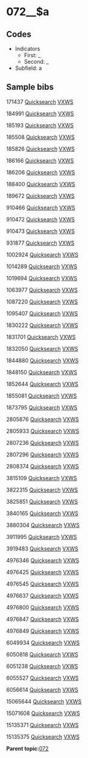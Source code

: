 # 072\_\_$a

## Codes

-   Indicators
    -   First: \_
    -   Second: \_
-   Subfield: a

## Sample bibs

171437 [Quicksearch](https://search.library.yale.edu/catalog/171437) [VXWS](http://prodorbis.library.yale.edu:7014/vxws/GetHoldingsService?bibId=171437)

184991 [Quicksearch](https://search.library.yale.edu/catalog/184991) [VXWS](http://prodorbis.library.yale.edu:7014/vxws/GetHoldingsService?bibId=184991)

185193 [Quicksearch](https://search.library.yale.edu/catalog/185193) [VXWS](http://prodorbis.library.yale.edu:7014/vxws/GetHoldingsService?bibId=185193)

185508 [Quicksearch](https://search.library.yale.edu/catalog/185508) [VXWS](http://prodorbis.library.yale.edu:7014/vxws/GetHoldingsService?bibId=185508)

185826 [Quicksearch](https://search.library.yale.edu/catalog/185826) [VXWS](http://prodorbis.library.yale.edu:7014/vxws/GetHoldingsService?bibId=185826)

186166 [Quicksearch](https://search.library.yale.edu/catalog/186166) [VXWS](http://prodorbis.library.yale.edu:7014/vxws/GetHoldingsService?bibId=186166)

186206 [Quicksearch](https://search.library.yale.edu/catalog/186206) [VXWS](http://prodorbis.library.yale.edu:7014/vxws/GetHoldingsService?bibId=186206)

188400 [Quicksearch](https://search.library.yale.edu/catalog/188400) [VXWS](http://prodorbis.library.yale.edu:7014/vxws/GetHoldingsService?bibId=188400)

189672 [Quicksearch](https://search.library.yale.edu/catalog/189672) [VXWS](http://prodorbis.library.yale.edu:7014/vxws/GetHoldingsService?bibId=189672)

910466 [Quicksearch](https://search.library.yale.edu/catalog/910466) [VXWS](http://prodorbis.library.yale.edu:7014/vxws/GetHoldingsService?bibId=910466)

910472 [Quicksearch](https://search.library.yale.edu/catalog/910472) [VXWS](http://prodorbis.library.yale.edu:7014/vxws/GetHoldingsService?bibId=910472)

910473 [Quicksearch](https://search.library.yale.edu/catalog/910473) [VXWS](http://prodorbis.library.yale.edu:7014/vxws/GetHoldingsService?bibId=910473)

931877 [Quicksearch](https://search.library.yale.edu/catalog/931877) [VXWS](http://prodorbis.library.yale.edu:7014/vxws/GetHoldingsService?bibId=931877)

1002924 [Quicksearch](https://search.library.yale.edu/catalog/1002924) [VXWS](http://prodorbis.library.yale.edu:7014/vxws/GetHoldingsService?bibId=1002924)

1014289 [Quicksearch](https://search.library.yale.edu/catalog/1014289) [VXWS](http://prodorbis.library.yale.edu:7014/vxws/GetHoldingsService?bibId=1014289)

1019694 [Quicksearch](https://search.library.yale.edu/catalog/1019694) [VXWS](http://prodorbis.library.yale.edu:7014/vxws/GetHoldingsService?bibId=1019694)

1063977 [Quicksearch](https://search.library.yale.edu/catalog/1063977) [VXWS](http://prodorbis.library.yale.edu:7014/vxws/GetHoldingsService?bibId=1063977)

1087220 [Quicksearch](https://search.library.yale.edu/catalog/1087220) [VXWS](http://prodorbis.library.yale.edu:7014/vxws/GetHoldingsService?bibId=1087220)

1095407 [Quicksearch](https://search.library.yale.edu/catalog/1095407) [VXWS](http://prodorbis.library.yale.edu:7014/vxws/GetHoldingsService?bibId=1095407)

1830222 [Quicksearch](https://search.library.yale.edu/catalog/1830222) [VXWS](http://prodorbis.library.yale.edu:7014/vxws/GetHoldingsService?bibId=1830222)

1831701 [Quicksearch](https://search.library.yale.edu/catalog/1831701) [VXWS](http://prodorbis.library.yale.edu:7014/vxws/GetHoldingsService?bibId=1831701)

1832050 [Quicksearch](https://search.library.yale.edu/catalog/1832050) [VXWS](http://prodorbis.library.yale.edu:7014/vxws/GetHoldingsService?bibId=1832050)

1844880 [Quicksearch](https://search.library.yale.edu/catalog/1844880) [VXWS](http://prodorbis.library.yale.edu:7014/vxws/GetHoldingsService?bibId=1844880)

1848150 [Quicksearch](https://search.library.yale.edu/catalog/1848150) [VXWS](http://prodorbis.library.yale.edu:7014/vxws/GetHoldingsService?bibId=1848150)

1852644 [Quicksearch](https://search.library.yale.edu/catalog/1852644) [VXWS](http://prodorbis.library.yale.edu:7014/vxws/GetHoldingsService?bibId=1852644)

1855081 [Quicksearch](https://search.library.yale.edu/catalog/1855081) [VXWS](http://prodorbis.library.yale.edu:7014/vxws/GetHoldingsService?bibId=1855081)

1873795 [Quicksearch](https://search.library.yale.edu/catalog/1873795) [VXWS](http://prodorbis.library.yale.edu:7014/vxws/GetHoldingsService?bibId=1873795)

2805876 [Quicksearch](https://search.library.yale.edu/catalog/2805876) [VXWS](http://prodorbis.library.yale.edu:7014/vxws/GetHoldingsService?bibId=2805876)

2805933 [Quicksearch](https://search.library.yale.edu/catalog/2805933) [VXWS](http://prodorbis.library.yale.edu:7014/vxws/GetHoldingsService?bibId=2805933)

2807236 [Quicksearch](https://search.library.yale.edu/catalog/2807236) [VXWS](http://prodorbis.library.yale.edu:7014/vxws/GetHoldingsService?bibId=2807236)

2807296 [Quicksearch](https://search.library.yale.edu/catalog/2807296) [VXWS](http://prodorbis.library.yale.edu:7014/vxws/GetHoldingsService?bibId=2807296)

2808374 [Quicksearch](https://search.library.yale.edu/catalog/2808374) [VXWS](http://prodorbis.library.yale.edu:7014/vxws/GetHoldingsService?bibId=2808374)

3815109 [Quicksearch](https://search.library.yale.edu/catalog/3815109) [VXWS](http://prodorbis.library.yale.edu:7014/vxws/GetHoldingsService?bibId=3815109)

3822315 [Quicksearch](https://search.library.yale.edu/catalog/3822315) [VXWS](http://prodorbis.library.yale.edu:7014/vxws/GetHoldingsService?bibId=3822315)

3825851 [Quicksearch](https://search.library.yale.edu/catalog/3825851) [VXWS](http://prodorbis.library.yale.edu:7014/vxws/GetHoldingsService?bibId=3825851)

3840165 [Quicksearch](https://search.library.yale.edu/catalog/3840165) [VXWS](http://prodorbis.library.yale.edu:7014/vxws/GetHoldingsService?bibId=3840165)

3880304 [Quicksearch](https://search.library.yale.edu/catalog/3880304) [VXWS](http://prodorbis.library.yale.edu:7014/vxws/GetHoldingsService?bibId=3880304)

3911995 [Quicksearch](https://search.library.yale.edu/catalog/3911995) [VXWS](http://prodorbis.library.yale.edu:7014/vxws/GetHoldingsService?bibId=3911995)

3919483 [Quicksearch](https://search.library.yale.edu/catalog/3919483) [VXWS](http://prodorbis.library.yale.edu:7014/vxws/GetHoldingsService?bibId=3919483)

4976346 [Quicksearch](https://search.library.yale.edu/catalog/4976346) [VXWS](http://prodorbis.library.yale.edu:7014/vxws/GetHoldingsService?bibId=4976346)

4976425 [Quicksearch](https://search.library.yale.edu/catalog/4976425) [VXWS](http://prodorbis.library.yale.edu:7014/vxws/GetHoldingsService?bibId=4976425)

4976545 [Quicksearch](https://search.library.yale.edu/catalog/4976545) [VXWS](http://prodorbis.library.yale.edu:7014/vxws/GetHoldingsService?bibId=4976545)

4976637 [Quicksearch](https://search.library.yale.edu/catalog/4976637) [VXWS](http://prodorbis.library.yale.edu:7014/vxws/GetHoldingsService?bibId=4976637)

4976800 [Quicksearch](https://search.library.yale.edu/catalog/4976800) [VXWS](http://prodorbis.library.yale.edu:7014/vxws/GetHoldingsService?bibId=4976800)

4976847 [Quicksearch](https://search.library.yale.edu/catalog/4976847) [VXWS](http://prodorbis.library.yale.edu:7014/vxws/GetHoldingsService?bibId=4976847)

4976849 [Quicksearch](https://search.library.yale.edu/catalog/4976849) [VXWS](http://prodorbis.library.yale.edu:7014/vxws/GetHoldingsService?bibId=4976849)

6049934 [Quicksearch](https://search.library.yale.edu/catalog/6049934) [VXWS](http://prodorbis.library.yale.edu:7014/vxws/GetHoldingsService?bibId=6049934)

6050818 [Quicksearch](https://search.library.yale.edu/catalog/6050818) [VXWS](http://prodorbis.library.yale.edu:7014/vxws/GetHoldingsService?bibId=6050818)

6051238 [Quicksearch](https://search.library.yale.edu/catalog/6051238) [VXWS](http://prodorbis.library.yale.edu:7014/vxws/GetHoldingsService?bibId=6051238)

6055527 [Quicksearch](https://search.library.yale.edu/catalog/6055527) [VXWS](http://prodorbis.library.yale.edu:7014/vxws/GetHoldingsService?bibId=6055527)

6056614 [Quicksearch](https://search.library.yale.edu/catalog/6056614) [VXWS](http://prodorbis.library.yale.edu:7014/vxws/GetHoldingsService?bibId=6056614)

15065644 [Quicksearch](https://search.library.yale.edu/catalog/15065644) [VXWS](http://prodorbis.library.yale.edu:7014/vxws/GetHoldingsService?bibId=15065644)

15071608 [Quicksearch](https://search.library.yale.edu/catalog/15071608) [VXWS](http://prodorbis.library.yale.edu:7014/vxws/GetHoldingsService?bibId=15071608)

15135371 [Quicksearch](https://search.library.yale.edu/catalog/15135371) [VXWS](http://prodorbis.library.yale.edu:7014/vxws/GetHoldingsService?bibId=15135371)

15135375 [Quicksearch](https://search.library.yale.edu/catalog/15135375) [VXWS](http://prodorbis.library.yale.edu:7014/vxws/GetHoldingsService?bibId=15135375)

**Parent topic:**[072](../../tags/072/072.md)

